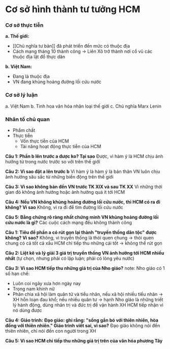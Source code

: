 # Cơ sở hình thành tư tưởng HCM

### Cơ sở thực tiễn
**a. Thế giới:** 
- [[Chủ nghĩa tư bản]] đã phát triển đến mức có thuộc địa
- Cách mạng tháng 10 thành công -> Liên Xô trở thành nơi cổ vũ các thuộc địa lật đổ thực dân

**b. Việt Nam:** 
- Đang là thuộc địa
- VN đang khủng hoảng đường lối cứu nước

### Cơ sở lý luận
a. Việt Nam
b. Tinh hoa văn hóa nhân loại thế giới
c. Chủ nghĩa Marx Lenin

### Nhân tố chủ quan
- Phẩm chất
- Thực tiễn
	- Vốn thực tiễn của HCM
	- Tài năng hoạt động thực tiễn của HCM


**Câu 1: Phần b lên trước a được ko? Tại sao**
Được, vì hàm ý là HCM chịu ảnh hưởng từ trong nước trước so với trên thế giới

**Câu 2: Vì sao đặt a lên trước b**
Vì hàm ý là hàm ý là bản thân VN luôn chịu ảnh hưởng sâu sắc từ những biến động trên thế giới

**Câu 3: Vì sao không bàn đến VN trước TK XIX và sau TK XX**
Vì những thời gian đó không ảnh hướng hoặc ảnh hưởng quá ít tới HCM

**Câu 4: Nếu VN không khủng hoảng đường lối cứu nước, thì HCM có ra đi không? Vì sao**
Không, vì ra đi để tìm đường lối cứu nước

**Câu 5: Bằng chứng rõ ràng nhất chứng minh VN khủng hoảng đường lối cứu nước là gì?**
Các cuộc cách mạng đều không thành công

**Câu 1: Tiêu đề phần a có rút gọn lại thành "truyền thống dân tộc" được không? Vì sao?**
Không, vì truyền thống là thói quen chung -> thói quen chung có cả tốt cả xấu
HCM chỉ tiếp thu những cái tốt -> không thể rút gọn

**Câu 2: Liệt kê và lý giải 3 giá trị truyền thống VN ảnh hưởng tới HCM nhiều nhất**
(tự chọn, nhưng phải có lập luận; phải có lòng yêu nước)

**Câu 3: Vì sao HCM tiếp thu những giá trị của Nho giáo?**
note: Nho giáo có 1 số hạn chế:
- Luôn coi ngày xưa hơn ngày nay
- Trọng nam khinh nữ
- Phân chia xã hội làm quân tử và tiểu nhân, nếu xã hội nhiều tiểu nhân -> XH hỗn loạn đau khổ; nếu nhiều quân tư -> hạnh 
Nho giáo là những triết lý hành động, dùng nhân trị và đức trị để vận hành XH
HCM tiếp nhận vì nó dùng được

**Câu 4: Giáo trình: Đạo giáo: ghi rằng: "sống gắn bó với thiên nhiên, hòa đồng với thiên nhiên." Giáo trình viết sai, vì sao?**
Đạo giáo không nói đến thiên nhiên, chỉ nói đến con người trong XH

**Câu 5: Vì sao HCM chỉ tiếp thu những giá trị trên của văn hóa phương Tây**